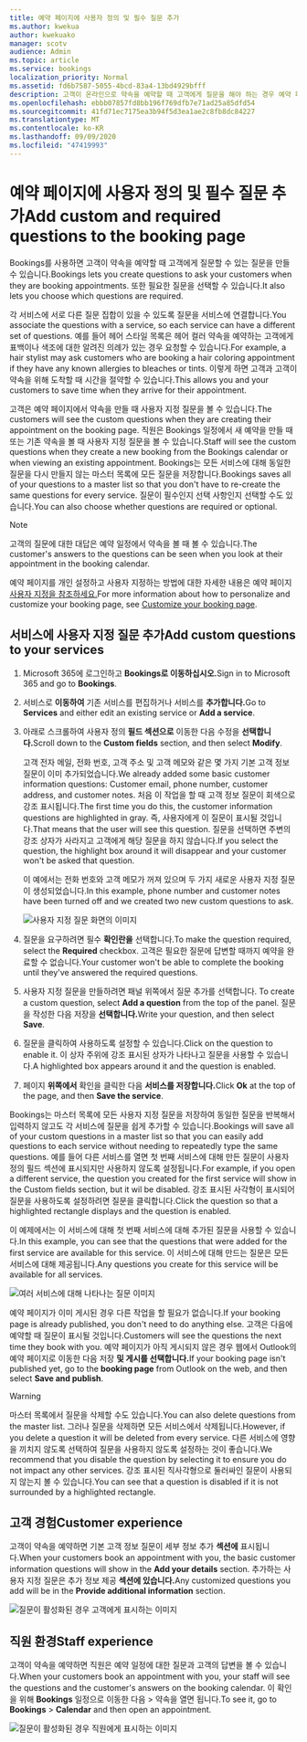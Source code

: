 ```yaml
---
title: 예약 페이지에 사용자 정의 및 필수 질문 추가
ms.author: kwekua
author: kwekuako
manager: scotv
audience: Admin
ms.topic: article
ms.service: bookings
localization_priority: Normal
ms.assetid: fd6b7587-5055-4bcd-83a4-13bd4929bfff
description: 고객이 온라인으로 약속을 예약할 때 고객에게 질문을 해야 하는 경우 예약 페이지에 사용자 지정 질문과 필요한 질문을 추가할 수 있습니다.
ms.openlocfilehash: ebbb07857fd8bb196f769dfb7e71ad25a85dfd54
ms.sourcegitcommit: 41fd71ec7175ea3b94f5d3ea1ae2c8fb8dc84227
ms.translationtype: MT
ms.contentlocale: ko-KR
ms.lasthandoff: 09/09/2020
ms.locfileid: "47419993"
---
```

# <a name="add-custom-and-required-questions-to-the-booking-page"></a><span data-ttu-id="417b4-103">예약 페이지에 사용자 정의 및 필수 질문 추가</span><span class="sxs-lookup"><span data-stu-id="417b4-103">Add custom and required questions to the booking page</span></span>

<span data-ttu-id="417b4-104">Bookings를 사용하면 고객이 약속을 예약할 때 고객에게 질문할 수 있는 질문을 만들 수 있습니다.</span><span class="sxs-lookup"><span data-stu-id="417b4-104">Bookings lets you create questions to ask your customers when they are booking appointments.</span></span> <span data-ttu-id="417b4-105">또한 필요한 질문을 선택할 수 있습니다.</span><span class="sxs-lookup"><span data-stu-id="417b4-105">It also lets you choose which questions are required.</span></span>

<span data-ttu-id="417b4-106">각 서비스에 서로 다른 질문 집합이 있을 수 있도록 질문을 서비스에 연결합니다.</span><span class="sxs-lookup"><span data-stu-id="417b4-106">You associate the questions with a service, so each service can have a different set of questions.</span></span> <span data-ttu-id="417b4-107">예를 들어 헤어 스타일 목록은 헤어 컬러 약속을 예약하는 고객에게 표백이나 색조에 대한 알려진 의례가 있는 경우 요청할 수 있습니다.</span><span class="sxs-lookup"><span data-stu-id="417b4-107">For example, a hair stylist may ask customers who are booking a hair coloring appointment if they have any known allergies to bleaches or tints.</span></span> <span data-ttu-id="417b4-108">이렇게 하면 고객과 고객이 약속을 위해 도착할 때 시간을 절약할 수 있습니다.</span><span class="sxs-lookup"><span data-stu-id="417b4-108">This allows you and your customers to save time when they arrive for their appointment.</span></span>

<span data-ttu-id="417b4-109">고객은 예약 페이지에서 약속을 만들 때 사용자 지정 질문을 볼 수 있습니다.</span><span class="sxs-lookup"><span data-stu-id="417b4-109">The customers will see the custom questions when they are creating their appointment on the booking page.</span></span> <span data-ttu-id="417b4-110">직원은 Bookings 일정에서 새 예약을 만들 때 또는 기존 약속을 볼 때 사용자 지정 질문을 볼 수 있습니다.</span><span class="sxs-lookup"><span data-stu-id="417b4-110">Staff will see the custom questions when they create a new booking from the Bookings calendar or when viewing an existing appointment.</span></span> <span data-ttu-id="417b4-111">Bookings는 모든 서비스에 대해 동일한 질문을 다시 만들지 않는 마스터 목록에 모든 질문을 저장합니다.</span><span class="sxs-lookup"><span data-stu-id="417b4-111">Bookings saves all of your questions to a master list so that you don't have to re-create the same questions for every service.</span></span> <span data-ttu-id="417b4-112">질문이 필수인지 선택 사항인지 선택할 수도 있습니다.</span><span class="sxs-lookup"><span data-stu-id="417b4-112">You can also choose whether questions are required or optional.</span></span>

> [!NOTE]
> <span data-ttu-id="417b4-113">고객의 질문에 대한 대답은 예약 일정에서 약속을 볼 때 볼 수 있습니다.</span><span class="sxs-lookup"><span data-stu-id="417b4-113">The customer's answers to the questions can be seen when you look at their appointment in the booking calendar.</span></span>

<span data-ttu-id="417b4-114">예약 페이지를 개인 설정하고 사용자 지정하는 방법에 대한 자세한 내용은 예약 페이지 [사용자 지정을 참조하세요.](customize-booking-page.md)</span><span class="sxs-lookup"><span data-stu-id="417b4-114">For more information about how to personalize and customize your booking page, see [Customize your booking page](customize-booking-page.md).</span></span>

## <a name="add-custom-questions-to-your-services"></a><span data-ttu-id="417b4-115">서비스에 사용자 지정 질문 추가</span><span class="sxs-lookup"><span data-stu-id="417b4-115">Add custom questions to your services</span></span>

1. <span data-ttu-id="417b4-116">Microsoft 365에 로그인하고 **Bookings로 이동하십시오.**</span><span class="sxs-lookup"><span data-stu-id="417b4-116">Sign in to Microsoft 365 and go to **Bookings**.</span></span>

1. <span data-ttu-id="417b4-117">서비스로 **이동하여** 기존 서비스를 편집하거나 서비스를 **추가합니다.**</span><span class="sxs-lookup"><span data-stu-id="417b4-117">Go to **Services** and either edit an existing service or **Add a service**.</span></span>

1. <span data-ttu-id="417b4-118">아래로 스크롤하여 사용자 정의 **필드 섹션으로** 이동한 다음 수정을 **선택합니다.**</span><span class="sxs-lookup"><span data-stu-id="417b4-118">Scroll down to the **Custom fields** section, and then select **Modify**.</span></span>

   <span data-ttu-id="417b4-119">고객 전자 메일, 전화 번호, 고객 주소 및 고객 메모와 같은 몇 가지 기본 고객 정보 질문이 이미 추가되었습니다.</span><span class="sxs-lookup"><span data-stu-id="417b4-119">We already added some basic customer information questions: Customer email, phone number, customer address, and customer notes.</span></span> <span data-ttu-id="417b4-120">처음 이 작업을 할 때 고객 정보 질문이 회색으로 강조 표시됩니다.</span><span class="sxs-lookup"><span data-stu-id="417b4-120">The first time you do this, the customer information questions are highlighted in gray.</span></span> <span data-ttu-id="417b4-121">즉, 사용자에게 이 질문이 표시될 것입니다.</span><span class="sxs-lookup"><span data-stu-id="417b4-121">That means that the user will see this question.</span></span> <span data-ttu-id="417b4-122">질문을 선택하면 주변의 강조 상자가 사라지고 고객에게 해당 질문을 하지 않습니다.</span><span class="sxs-lookup"><span data-stu-id="417b4-122">If you select the question, the highlight box around it will disappear and your customer won't be asked that question.</span></span>

   <span data-ttu-id="417b4-123">이 예에서는 전화 번호와 고객 메모가 꺼져 있으며 두 가지 새로운 사용자 지정 질문이 생성되었습니다.</span><span class="sxs-lookup"><span data-stu-id="417b4-123">In this example, phone number and customer notes have been turned off and we created two new custom questions to ask.</span></span>

   ![사용자 지정 질문 화면의 이미지](../media/bookings-questions-custom-fields.png)

1. <span data-ttu-id="417b4-125">질문을 요구하려면 필수 **확인란을** 선택합니다.</span><span class="sxs-lookup"><span data-stu-id="417b4-125">To make the question required, select the **Required** checkbox.</span></span> <span data-ttu-id="417b4-126">고객은 필요한 질문에 답변할 때까지 예약을 완료할 수 없습니다.</span><span class="sxs-lookup"><span data-stu-id="417b4-126">Your customer won't be able to complete the booking until they've answered the required questions.</span></span>

1. <span data-ttu-id="417b4-127">사용자 지정 질문을 만들하려면 패널 위쪽에서 질문 추가를 선택합니다. </span><span class="sxs-lookup"><span data-stu-id="417b4-127">To create a custom question, select **Add a question** from the top of the panel.</span></span> <span data-ttu-id="417b4-128">질문을 작성한 다음 저장을 **선택합니다.**</span><span class="sxs-lookup"><span data-stu-id="417b4-128">Write your question, and then select **Save**.</span></span>

1. <span data-ttu-id="417b4-129">질문을 클릭하여 사용하도록 설정할 수 있습니다.</span><span class="sxs-lookup"><span data-stu-id="417b4-129">Click on the question to enable it.</span></span> <span data-ttu-id="417b4-130">이 상자 주위에 강조 표시된 상자가 나타나고 질문을 사용할 수 있습니다.</span><span class="sxs-lookup"><span data-stu-id="417b4-130">A highlighted box appears around it and the question is enabled.</span></span>

1. <span data-ttu-id="417b4-131">페이지 **위쪽에서** 확인을 클릭한 다음 **서비스를 저장합니다.**</span><span class="sxs-lookup"><span data-stu-id="417b4-131">Click **Ok** at the top of the page, and then **Save the service**.</span></span>

<span data-ttu-id="417b4-132">Bookings는 마스터 목록에 모든 사용자 지정 질문을 저장하여 동일한 질문을 반복해서 입력하지 않고도 각 서비스에 질문을 쉽게 추가할 수 있습니다.</span><span class="sxs-lookup"><span data-stu-id="417b4-132">Bookings will save all of your custom questions in a master list so that you can easily add questions to each service without needing to repeatedly type the same questions.</span></span> <span data-ttu-id="417b4-133">예를 들어 다른 서비스를 열면 첫 번째 서비스에 대해 만든 질문이 사용자 정의 필드 섹션에 표시되지만 사용하지 않도록 설정됩니다.</span><span class="sxs-lookup"><span data-stu-id="417b4-133">For example, if you open a different service, the question you created for the first service will show in the Custom fields section, but it wil be disabled.</span></span> <span data-ttu-id="417b4-134">강조 표시된 사각형이 표시되어 질문을 사용하도록 설정하려면 질문을 클릭합니다.</span><span class="sxs-lookup"><span data-stu-id="417b4-134">Click the question so that a highlighted rectangle displays and the question is enabled.</span></span>

<span data-ttu-id="417b4-135">이 예제에서는 이 서비스에 대해 첫 번째 서비스에 대해 추가된 질문을 사용할 수 있습니다.</span><span class="sxs-lookup"><span data-stu-id="417b4-135">In this example, you can see that the questions that were added for the first service are available for this service.</span></span> <span data-ttu-id="417b4-136">이 서비스에 대해 만드는 질문은 모든 서비스에 대해 제공됩니다.</span><span class="sxs-lookup"><span data-stu-id="417b4-136">Any questions you create for this service will be available for all services.</span></span>

   ![여러 서비스에 대해 나타나는 질문 이미지](../media/bookings-questions-services.png)

<span data-ttu-id="417b4-138">예약 페이지가 이미 게시된 경우 다른 작업을 할 필요가 없습니다.</span><span class="sxs-lookup"><span data-stu-id="417b4-138">If your booking page is already published, you don't need to do anything else.</span></span> <span data-ttu-id="417b4-139">고객은 다음에 예약할 때 질문이 표시될 것입니다.</span><span class="sxs-lookup"><span data-stu-id="417b4-139">Customers will see the questions the next time they book with you.</span></span> <span data-ttu-id="417b4-140">예약 페이지가 아직 게시되지 않은 경우  웹에서 Outlook의 예약 페이지로 이동한 다음 저장 **및 게시를 선택합니다.**</span><span class="sxs-lookup"><span data-stu-id="417b4-140">If your booking page isn't published yet, go to the **booking page** from Outlook on the web, and then select **Save and publish**.</span></span>

> [!WARNING]
> <span data-ttu-id="417b4-141">마스터 목록에서 질문을 삭제할 수도 있습니다.</span><span class="sxs-lookup"><span data-stu-id="417b4-141">You can also delete questions from the master list.</span></span> <span data-ttu-id="417b4-142">그러나 질문을 삭제하면 모든 서비스에서 삭제됩니다.</span><span class="sxs-lookup"><span data-stu-id="417b4-142">However, if you delete a question it will be deleted from every service.</span></span> <span data-ttu-id="417b4-143">다른 서비스에 영향을 끼치지 않도록 선택하여 질문을 사용하지 않도록 설정하는 것이 좋습니다.</span><span class="sxs-lookup"><span data-stu-id="417b4-143">We recommend that you disable the question by selecting it to ensure you do not impact any other services.</span></span> <span data-ttu-id="417b4-144">강조 표시된 직사각형으로 둘러싸인 질문이 사용되지 않는지 볼 수 있습니다.</span><span class="sxs-lookup"><span data-stu-id="417b4-144">You can see that a question is disabled if it is not surrounded by a highlighted rectangle.</span></span>

## <a name="customer-experience"></a><span data-ttu-id="417b4-145">고객 경험</span><span class="sxs-lookup"><span data-stu-id="417b4-145">Customer experience</span></span>

<span data-ttu-id="417b4-146">고객이 약속을 예약하면 기본 고객 정보 질문이 세부 정보 추가 **섹션에** 표시됩니다.</span><span class="sxs-lookup"><span data-stu-id="417b4-146">When your customers book an appointment with you, the basic customer information questions will show in the **Add your details** section.</span></span> <span data-ttu-id="417b4-147">추가하는 사용자 지정 질문은 추가 정보 제공 **섹션에 있습니다.**</span><span class="sxs-lookup"><span data-stu-id="417b4-147">Any customized questions you add will be in the **Provide additional information** section.</span></span>

![질문이 활성화된 경우 고객에게 표시하는 이미지](../media/bookings-questions-customer.png)

## <a name="staff-experience"></a><span data-ttu-id="417b4-149">직원 환경</span><span class="sxs-lookup"><span data-stu-id="417b4-149">Staff experience</span></span>

<span data-ttu-id="417b4-150">고객이 약속을 예약하면 직원은 예약 일정에 대한 질문과 고객의 답변을 볼 수 있습니다.</span><span class="sxs-lookup"><span data-stu-id="417b4-150">When your customers book an appointment with you, your staff will see the questions and the customer's answers on the booking calendar.</span></span> <span data-ttu-id="417b4-151">이 확인을 위해 **Bookings** 일정으로 이동한 다음 \>  약속을 열면 됩니다.</span><span class="sxs-lookup"><span data-stu-id="417b4-151">To see it, go to **Bookings** \> **Calendar** and then open an appointment.</span></span>

![질문이 활성화된 경우 직원에게 표시하는 이미지](../media/bookings-questions-staff.png)
